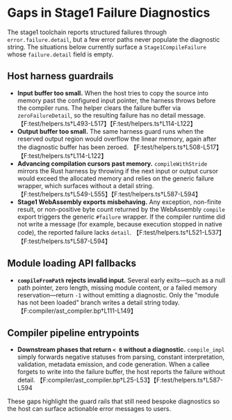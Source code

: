 # Gaps in Stage1 Failure Diagnostics

The stage1 toolchain reports structured failures through `error.failure.detail`, but a few error
paths never populate the diagnostic string. The situations below currently surface a
`Stage1CompileFailure` whose `failure.detail` field is empty.

## Host harness guardrails

- **Input buffer too small.** When the host tries to copy the source into memory past the
  configured input pointer, the harness throws before the compiler runs. The helper clears the
  failure buffer via `zeroFailureDetail`, so the resulting failure has no detail message. 【F:test/helpers.ts†L493-L517】【F:test/helpers.ts†L114-L122】
- **Output buffer too small.** The same harness guard runs when the reserved output region would
  overflow the linear memory, again after the diagnostic buffer has been zeroed. 【F:test/helpers.ts†L508-L517】【F:test/helpers.ts†L114-L122】
- **Advancing compilation cursors past memory.** `compileWithStride` mirrors the Rust harness by
  throwing if the next input or output cursor would exceed the allocated memory and relies on the
  generic failure wrapper, which surfaces without a detail string. 【F:test/helpers.ts†L549-L555】【F:test/helpers.ts†L587-L594】
- **Stage1 WebAssembly exports misbehaving.** Any exception, non-finite result, or non-positive byte
  count returned by the WebAssembly `compile` export triggers the generic `#failure` wrapper. If the
  compiler runtime did not write a message (for example, because execution stopped in native code),
  the reported failure lacks `detail`. 【F:test/helpers.ts†L521-L537】【F:test/helpers.ts†L587-L594】

## Module loading API fallbacks

- **`compileFromPath` rejects invalid input.** Several early exits—such as a null path pointer, zero
  length, missing module content, or a failed memory reservation—return `-1` without emitting a
  diagnostic. Only the "module has not been loaded" branch writes a detail string today. 【F:compiler/ast_compiler.bp†L111-L149】
## Compiler pipeline entrypoints

- **Downstream phases that return `< 0` without a diagnostic.** `compile_impl` simply forwards
  negative statuses from parsing, constant interpretation, validation, metadata emission, and code
  generation. When a callee forgets to write into the failure buffer, the host reports the failure
  without detail. 【F:compiler/ast_compiler.bp†L25-L53】【F:test/helpers.ts†L587-L594

These gaps highlight the guard rails that still need bespoke diagnostics so the host can surface
actionable error messages to users.
